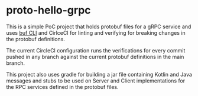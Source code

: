 # proto-hello-grpc

This is a simple PoC project that holds protobuf files for a gRPC service and uses [buf CLI](https://buf.build/product/cli/) and CirlceCI for linting and verifying for breaking changes in the protobuf definitions.

The current CircleCI configuration runs the verifications for every commit pushed in any branch against the current protobuf definitions in the main branch.

This project also uses gradle for building a jar file containing Kotlin and Java messages and stubs to be used on Server and Client implementations for the RPC services defined in the protobuf files.
